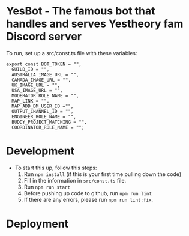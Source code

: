 # YesBot - The famous bot that handles and serves Yestheory fam Discord server

To run, set up a src/const.ts file with these variables:

```
export const BOT_TOKEN = "",
  GUILD_ID = "",
  AUSTRALIA_IMAGE_URL = "",
  CANADA_IMAGE_URL = "",
  UK_IMAGE_URL = "",
  USA_IMAGE_URL = "",
  MODERATOR_ROLE_NAME = "",
  MAP_LINK = "",
  MAP_ADD_DM_USER_ID ="",
  OUTPUT_CHANNEL_ID = "",
  ENGINEER_ROLE_NAME = "",
  BUDDY_PROJECT_MATCHING = "",
  COORDINATOR_ROLE_NAME = "";
```

# Development
- To start this up, follow this steps:
    1. Run `npm install` (if this is your first time pulling down the code)
    2. Fill in the information in `src/const.ts` file.
    3. Run `npm run start`
    4. Before pushing up code to github, run `npm run lint`
    5. If there are any errors, please run `npm run lint:fix`.

# Deployment
